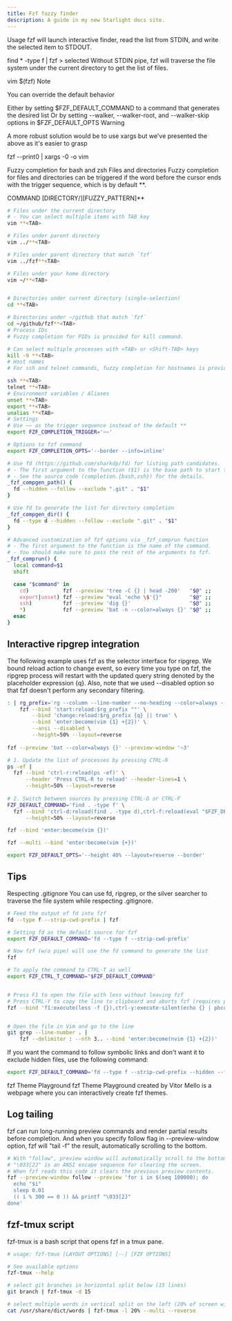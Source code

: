 ```yaml
---
title: Fzf fuzzy finder
description: A guide in my new Starlight docs site.
---
```


Usage
fzf will launch interactive finder, read the list from STDIN, and write the selected item to STDOUT.

find * -type f | fzf > selected
Without STDIN pipe, fzf will traverse the file system under the current directory to get the list of files.

vim $(fzf)
Note

You can override the default behavior

Either by setting $FZF_DEFAULT_COMMAND to a command that generates the desired list
Or by setting --walker, --walker-root, and --walker-skip options in $FZF_DEFAULT_OPTS
Warning

A more robust solution would be to use xargs but we've presented the above as it's easier to grasp

fzf --print0 | xargs -0 -o vim


Fuzzy completion for bash and zsh
Files and directories
Fuzzy completion for files and directories can be triggered if the word before the cursor ends with the trigger sequence, which is by default **.

COMMAND [DIRECTORY/][FUZZY_PATTERN]**<TAB>
```sh
# Files under the current directory
# - You can select multiple items with TAB key
vim **<TAB>

# Files under parent directory
vim ../**<TAB>

# Files under parent directory that match `fzf`
vim ../fzf**<TAB>

# Files under your home directory
vim ~/**<TAB>


# Directories under current directory (single-selection)
cd **<TAB>

# Directories under ~/github that match `fzf`
cd ~/github/fzf**<TAB>
# Process IDs
# Fuzzy completion for PIDs is provided for kill command.

# Can select multiple processes with <TAB> or <Shift-TAB> keys
kill -9 **<TAB>
# Host names
# For ssh and telnet commands, fuzzy completion for hostnames is provided. The names are extracted from /etc/hosts and ~/.ssh/config.

ssh **<TAB>
telnet **<TAB>
# Environment variables / Aliases
unset **<TAB>
export **<TAB>
unalias **<TAB>
# Settings
# Use ~~ as the trigger sequence instead of the default **
export FZF_COMPLETION_TRIGGER='~~'

# Options to fzf command
export FZF_COMPLETION_OPTS='--border --info=inline'

# Use fd (https://github.com/sharkdp/fd) for listing path candidates.
# - The first argument to the function ($1) is the base path to start traversal
# - See the source code (completion.{bash,zsh}) for the details.
_fzf_compgen_path() {
  fd --hidden --follow --exclude ".git" . "$1"
}

# Use fd to generate the list for directory completion
_fzf_compgen_dir() {
  fd --type d --hidden --follow --exclude ".git" . "$1"
}

# Advanced customization of fzf options via _fzf_comprun function
# - The first argument to the function is the name of the command.
# - You should make sure to pass the rest of the arguments to fzf.
_fzf_comprun() {
  local command=$1
  shift

  case "$command" in
    cd)           fzf --preview 'tree -C {} | head -200'   "$@" ;;
    export|unset) fzf --preview "eval 'echo \$'{}"         "$@" ;;
    ssh)          fzf --preview 'dig {}'                   "$@" ;;
    *)            fzf --preview 'bat -n --color=always {}' "$@" ;;
  esac
}
```

## Interactive ripgrep integration
The following example uses fzf as the selector interface for ripgrep. We bound reload action to change event, so every time you type on fzf, the ripgrep process will restart with the updated query string denoted by the placeholder expression {q}. Also, note that we used --disabled option so that fzf doesn't perform any secondary filtering.

```sh
: | rg_prefix='rg --column --line-number --no-heading --color=always --smart-case' \
    fzf --bind 'start:reload:$rg_prefix ""' \
        --bind 'change:reload:$rg_prefix {q} || true' \
        --bind 'enter:become(vim {1} +{2})' \
        --ansi --disabled \
        --height=50% --layout=reverse
        
fzf --preview 'bat --color=always {}' --preview-window '~3'

# 1. Update the list of processes by pressing CTRL-R
ps -ef |
  fzf --bind 'ctrl-r:reload(ps -ef)' \
      --header 'Press CTRL-R to reload' --header-lines=1 \
      --height=50% --layout=reverse
      
# 2. Switch between sources by pressing CTRL-D or CTRL-F
FZF_DEFAULT_COMMAND='find . -type f' \
  fzf --bind 'ctrl-d:reload(find . -type d),ctrl-f:reload(eval "$FZF_DEFAULT_COMMAND")' \
      --height=50% --layout=reverse

fzf --bind 'enter:become(vim {})'

fzf --multi --bind 'enter:become(vim {+})'

export FZF_DEFAULT_OPTS='--height 40% --layout=reverse --border'

```



## Tips
Respecting .gitignore
You can use fd, ripgrep, or the silver searcher to traverse the file system while respecting .gitignore.

```sh
# Feed the output of fd into fzf
fd --type f --strip-cwd-prefix | fzf

# Setting fd as the default source for fzf
export FZF_DEFAULT_COMMAND='fd --type f --strip-cwd-prefix'

# Now fzf (w/o pipe) will use the fd command to generate the list
fzf

# To apply the command to CTRL-T as well
export FZF_CTRL_T_COMMAND="$FZF_DEFAULT_COMMAND"
```

```sh

# Press F1 to open the file with less without leaving fzf
# Press CTRL-Y to copy the line to clipboard and aborts fzf (requires pbcopy)
fzf --bind 'f1:execute(less -f {}),ctrl-y:execute-silent(echo {} | pbcopy)+abort'

```

```sh

# Open the file in Vim and go to the line
git grep --line-number . |
    fzf --delimiter : --nth 3.. --bind 'enter:become(nvim {1} +{2})'

```

If you want the command to follow symbolic links and don't want it to exclude hidden files, use the following command:
```sh
export FZF_DEFAULT_COMMAND='fd --type f --strip-cwd-prefix --hidden --follow --exclude .git'
```
fzf Theme Playground
fzf Theme Playground created by Vitor Mello is a webpage where you can interactively create fzf themes.


## Log tailing

fzf can run long-running preview commands and render partial results before completion. And when you specify follow flag in --preview-window option, fzf will "tail -f" the result, automatically scrolling to the bottom.

```sh
# With "follow", preview window will automatically scroll to the bottom.
# "\033[2J" is an ANSI escape sequence for clearing the screen.
# When fzf reads this code it clears the previous preview contents.
fzf --preview-window follow --preview 'for i in $(seq 100000); do
  echo "$i"
  sleep 0.01
  (( i % 300 == 0 )) && printf "\033[2J"
done'
```

## fzf-tmux script

fzf-tmux is a bash script that opens fzf in a tmux pane.

```sh
# usage: fzf-tmux [LAYOUT OPTIONS] [--] [FZF OPTIONS]

# See available options
fzf-tmux --help

# select git branches in horizontal split below (15 lines)
git branch | fzf-tmux -d 15

# select multiple words in vertical split on the left (20% of screen width)
cat /usr/share/dict/words | fzf-tmux -l 20% --multi --reverse
```
